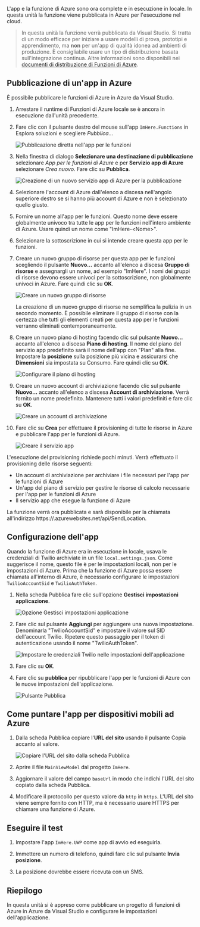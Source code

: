 L'app e la funzione di Azure sono ora complete e in esecuzione in locale. In questa unità la funzione viene pubblicata in Azure per l'esecuzione nel cloud.

> In questa unità la funzione verrà pubblicata da Visual Studio. Si tratta di un modo efficace per iniziare a usare modelli di prova, prototipi e apprendimento, ma **non** per un'app di qualità idonea ad ambienti di produzione. È consigliabile usare un tipo di distribuzione basata sull'integrazione continua. Altre informazioni sono disponibili nei [documenti di distribuzione di Funzioni di Azure](https://docs.microsoft.com/azure/azure-functions/functions-continuous-deployment).
>
## <a name="publishing-your-app-to-azure"></a>Pubblicazione di un'app in Azure

È possibile pubblicare le funzioni di Azure in Azure da Visual Studio.

1. Arrestare il runtime di Funzioni di Azure locale se è ancora in esecuzione dall'unità precedente.

2. Fare clic con il pulsante destro del mouse sull'app `ImHere.Functions` in Esplora soluzioni e scegliere *Pubblica..*.

    ![Pubblicazione diretta nell'app per le funzioni](../media-drafts/8-right-click-publish.png)

3. Nella finestra di dialogo **Selezionare una destinazione di pubblicazione** selezionare *App per le funzioni di Azure* e per **Servizio app di Azure** selezionare *Crea nuovo*. Fare clic su **Pubblica**.

    ![Creazione di un nuovo servizio app di Azure per la pubblicazione](../media-drafts/8-pick-publish-target.png)

4. Selezionare l'account di Azure dall'elenco a discesa nell'angolo superiore destro se si hanno più account di Azure e non è selezionato quello giusto.

5. Fornire un nome all'app per le funzioni. Questo nome deve essere globalmente univoco tra tutte le app per le funzioni nell'intero ambiente di Azure. Usare quindi un nome come "ImHere-\<Nome\>".

6. Selezionare la sottoscrizione in cui si intende creare questa app per le funzioni.

7. Creare un nuovo gruppo di risorse per questa app per le funzioni scegliendo il pulsante **Nuovo...** accanto all'elenco a discesa **Gruppo di risorse** e assegnargli un nome, ad esempio "ImHere". I nomi dei gruppi di risorse devono essere univoci per la sottoscrizione, non globalmente univoci in Azure. Fare quindi clic su **OK**.

    ![Creare un nuovo gruppo di risorse](../media-drafts/8-create-new-resource-group.png)

   La creazione di un nuovo gruppo di risorse ne semplifica la pulizia in un secondo momento. È possibile eliminare il gruppo di risorse con la certezza che tutti gli elementi creati per questa app per le funzioni verranno eliminati contemporaneamente.

8. Creare un nuovo piano di hosting facendo clic sul pulsante **Nuovo...**  accanto all'elenco a discesa **Piano di hosting**. Il nome del piano del servizio app predefinito sarà il nome dell'app con "Plan" alla fine. Impostare la **posizione** sulla posizione più vicina e assicurarsi che **Dimensioni** sia impostata su Consumo. Fare quindi clic su **OK**.

    ![Configurare il piano di hosting](../media-drafts/8-configure-hosting-plan.png)

9. Creare un nuovo account di archiviazione facendo clic sul pulsante **Nuovo...** accanto all'elenco a discesa **Account di archiviazione**. Verrà fornito un nome predefinito. Mantenere tutti i valori predefiniti e fare clic su **OK**.

    ![Creare un account di archiviazione](../media-drafts/8-create-storage-account.png)

10. Fare clic su **Crea** per effettuare il provisioning di tutte le risorse in Azure e pubblicare l'app per le funzioni di Azure.

    ![Creare il servizio app](../media-drafts/8-create-app-service.png)

L'esecuzione del provisioning richiede pochi minuti. Verrà effettuato il provisioning delle risorse seguenti:

* Un account di archiviazione per archiviare i file necessari per l'app per le funzioni di Azure
* Un'app del piano di servizio per gestire le risorse di calcolo necessarie per l'app per le funzioni di Azure
* Il servizio app che esegue la funzione di Azure

La funzione verrà ora pubblicata e sarà disponibile per la chiamata all'indirizzo https://<nome-app>.azurewebsites.net/api/SendLocation.

## <a name="configuring-your-app"></a>Configurazione dell'app

Quando la funzione di Azure era in esecuzione in locale, usava le credenziali di Twilio archiviate in un file `local.settings.json`. Come suggerisce il nome, questo file è per le impostazioni locali, non per le impostazioni di Azure. Prima che la funzione di Azure possa essere chiamata all'interno di Azure, è necessario configurare le impostazioni `TwilioAccountSid` e `TwilioAuthToken`.

1. Nella scheda Pubblica fare clic sull'opzione **Gestisci impostazioni applicazione**.

    ![Opzione Gestisci impostazioni applicazione](../media-drafts/8-application-settings-option.png)

2. Fare clic sul pulsante **Aggiungi** per aggiungere una nuova impostazione. Denominarla "TwilioAccountSid" e impostare il valore sul SID dell'account Twilio. Ripetere questo passaggio per il token di autenticazione usando il nome "TwilioAuthToken".

    ![Impostare le credenziali Twilio nelle impostazioni dell'applicazione](../media-drafts/8-set-creds-in-app-settings.png)

3. Fare clic su **OK**.

4. Fare clic su **pubblica** per ripubblicare l'app per le funzioni di Azure con le nuove impostazioni dell'applicazione.

    ![Pulsante Pubblica](../media-drafts/8-publish-application-button.png)

## <a name="pointing-the-mobile-app-to-azure"></a>Come puntare l'app per dispositivi mobili ad Azure

1. Dalla scheda Pubblica copiare l'**URL del sito** usando il pulsante Copia accanto al valore.

    ![Copiare l'URL del sito dalla scheda Pubblica](../media-drafts/8-copy-site-url.png)

2. Aprire il file `MainViewModel` dal progetto `ImHere`.

3. Aggiornare il valore del campo `baseUrl` in modo che indichi l'URL del sito copiato dalla scheda Pubblica.

4. Modificare il protocollo per questo valore da `http` in `https`. L'URL del sito viene sempre fornito con HTTP, ma è necessario usare HTTPS per chiamare una funzione di Azure.

## <a name="test-it-out"></a>Eseguire il test

1. Impostare l'app `ImHere.UWP` come app di avvio ed eseguirla.

2. Immettere un numero di telefono, quindi fare clic sul pulsante **Invia posizione**.

3. La posizione dovrebbe essere ricevuta con un SMS.

## <a name="summary"></a>Riepilogo

In questa unità si è appreso come pubblicare un progetto di funzioni di Azure in Azure da Visual Studio e configurare le impostazioni dell'applicazione.